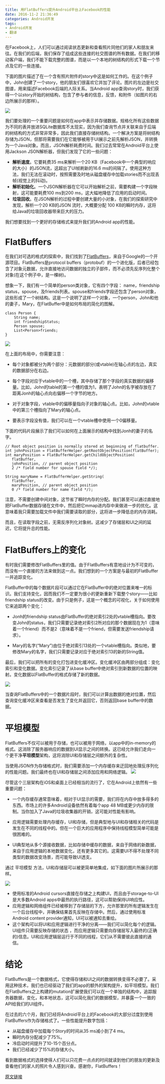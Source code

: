 ```yaml
---
title: 用FlatBuffers提升Android平台上Facebook的性能
date: 2016-11-2 21:36:49
categories: Android开发
tags: 
- Android开发
- 翻译
---
```


在Facebook上，人们可以通过阅读状态更新和查看照片同他们的家人和朋友来往。在我们的后端，我们保存了组成这些连接的社交图谱的所有数据。在我们的移动客户端，我们不能下载完整的图谱，而是以一个本地的树结构的形式下载一个节点及它的一些连接。

<!--more-->

下面的图片描述了在一个含有照片附件的story中这是如何工作的。在这个例子中，John创建了一个story，他的朋友们很喜欢它并加了评论。图片的左边是社交图谱，用来描述Facebook后端的人际关系。当Android app查询story时，我们获得一个以story开始的树结构，包含了参与者的信息，反馈，和附件（如图片的右边所展示的那样）。

![](https://www.wolfcstech.com/images/1315506-2b695d1b520e3a5a.png)

我们要处理的一个重要问题是如何在app中表示并存储数据。规格化所有这些数据为不同的表并放进SQLite数据库不太现实，因为我们查询节点并关联来自于后端的树结构的方式非常非常多，因此我们直接存储树结构。一个解决方案是将树结构存储为JSON，但那将需要我们在它能够被用于UI展示之前先解析JSON，并转换为一个Java对象。而且，JSON解析耗费时间。我们过去常常在Android平台上使用Jackson JSON解析器，但我们发现了它的一些问题：

* **解析速度**。它要耗费35 ms来解析一个20 KB（Facebook中一个典型的响应的大小）的JSON流，这超出了UI帧刷新的16.6 ms的间隔了。使用这种方法，我们无法在滚动时，按照需要及时地从磁盘缓存中加载stories而不出现丢帧(视觉上的抖动)。
* **解析初始化**。一个JSON解析器在它可以开始解析之前，需要构建一个字段映射，这可能要耗费100 ms到200 ms，这大幅地降低了应用的启动时间。
* **垃圾回收**。在JSON解析的过程中要创建大量的小对象，在我们的探索研究中发现，解析一个20 KB的JSON 流时，大概要分配 100 KB的瞬时内存，这将给Java的垃圾回收器带来巨大的压力。

我们想要找到一个更好的存储格式来提升我们的Android app的性能。

# FlatBuffers

在我们对可选的格式的探索中，我们找到了[FlatBuffers](https://google.github.io/flatbuffers/)，来自于Google的一个开源项目。FlatBuffers是protocol buffers（protobuf）的一个进化版，后者已经包含了对象元数据，允许直接地访问数据的独立的子部件，而不必须先反序列化整个对象(在这个例子中，是一棵树)。

想象一下，我们有一个简单的person类对象，它有四个字段： name，friendship status，spouse，及friends列表。spouse和friends字段还包含了person对象，这些形成了一个树结构。这是一个说明了这样一个对象，一个person，John和他的妻子，Mary，在FlatBuffer中是如何布局的简化的图解。

```
class Person {
    String name;
    int friendshipStatus;
    Person spouse;
    List<Person>friends;
}
```
![](https://www.wolfcstech.com/images/1315506-8b6f86d760d2ef2f.png)

在上面的布局中，你需要注意：
 * 每个对象都被分为两个部分：元数据的部分(或vtable)在轴心点的左边，真实的数据部分在右边。

* 每个字段对应于vtable中的一个槽，其中存储了那个字段的真实数据的偏移量。比如，John的table的第一个槽的值为1，表明了John的名字被存放在了距离Jonh的轴心点向右偏移一个字节的地方。

* 对于对象字段，vtable中的偏移量指向子对象的轴心点。比如，John的vtable中的第三个槽指向了Mary的轴心点。

* 要表示字段没有值，我们可以在一个vtable槽中使用一个0偏移量。

下面的代码片段展示了我们可以如何在上面展示的结构中找到Jonh的妻子的名字。
```
// Root object position is normally stored at beginning of flatbuffer.
int johnPosition = FlatBufferHelper.getRootObjectPosition(flatBuffer);
int maryPosition = FlatBufferHelper.getChildObjectPosition(
   flatBuffer,
   johnPosition, // parent object position
   2 /* field number for spouse field */);

String maryName = FlatBufferHelper.getString(
   flatBuffer,
   maryPosition, // parent object position
   0 /* field number for name field */);
```

注意，不需要创建中间对象，这节省了瞬时内存的分配。我们甚至可以通过直接地把FlatBuffer数据存储在文件中，然后把它mmap进内存中来做进一步的优化。这意味着我只需要加载文件中我们需要读取的部分，这将进一步降低总的内存消耗。

而且，在读取字段之前，无需反序列化对象树。这减少了存储层和UI之间的延迟，它将提升总的性能。

# FlatBuffers上的变化

有时我们需要修改FlatBuffers里的值。由于FlatBuffers有意地设计为不可变的，而没有一个直接的方法来做到这一点。我们想到的一个方案是与最初的FlatBuffer一并追踪变化。

FlatBuffer中的每个数据片段可以通过它在FlatBuffer中的绝对位置来唯一的标识。我们支持变化，因而我们不一定要为很小的更新重新下载整个story——比如friendship status的改变。由于只是例子，这是一个概念的可视化，关于如何使用它来追踪两个变化：
 * Jonh的friendship status由FlatBuffer的绝对索引2处的vtable槽指向。要改变John的status，我们只需要记录绝对索引2所对应的那个数据现在为1（意味着一个friend）而不是2（意味着不是一个friend，但需要发送friendship请求）。

 * Mary的名字(“Mary”)由位于绝对索引13处的一个vtable槽指向。类似地，要修改Mary的名字，我们只需要记录对应于绝对索引13的新的String值。

最后，我们可以把所有的变化打包进变化缓冲区。变化缓冲区由两部分组成：变化索引和变化数据。变化索引记录了从base buffer中绝对索引到新数据的位置的映射。变化数据以FlatBuffer的格式存储了新的数据。

![](https://www.wolfcstech.com/images/1315506-01472d5975967300.png)

当查询FlatBuffers中的一个数据片段时，我们可以计算出数据的绝对位置，然后查询变化缓冲区来查看是否发生了变化并返回它，否则返回base buffer中的数据。

# 平坦模型

FlatBuffers不仅可以被用于存储，也可以被用于网络，以app中的in-memory的格式。这消除了服务器响应的数据到UI显示之间的转换。这已经允许我们走向一个更干净**平坦模型**架构，这将消除UI和存储层之间额外的复杂性。

当使用JSON作为存储格式时，我们需要添加一个内存缓存来迂回地处理反序列化的性能问题。我们最终也在UI和存储层之间添加应用和网络逻辑。
![](https://www.wolfcstech.com/images/1315506-368496ff238b02d8.png)

尽管这个三层架构在iOS和桌面上已经相当的流行了，它在Android上依然有一些重要问题：

* 一个内存缓存通常意味着，相对于UI显示的需要，我们将在内存中放多得多的东西。市场上的许多Android设备依然有着每个app 48 MB或更少内存的限制。当你加入了Java的垃圾收集器的开销，这可能对性能有影响。

* 应用逻辑需要处理内存缓存，UI和存储，但是典型地与UI和存储相关的代码是发生在不同的线程中的。但在一个巨大的应用程序中保持线程模型简单可能是很困难的。

* UI典型地从多个源接收数据，比如存储中缓存的数据，来自于网络的新数据，来自于应用逻辑的本地数据变化，还有更多其它的。这需要UI不得不处理不同类型的数据改变场景，而可能导致UI透支。

通过 平坦模型 方法，UI和存储层可以被更简单地集成，如下面的图片所展示的那样。

![](https://www.wolfcstech.com/images/1315506-e84668ef194cb45e.png)

* 使用标准的Android cursors直接在存储之上构建UI，而且由于storage-to-UI是大多数Android apps中最热的执行路径，这可以帮助保持UI响应性。
* 应用逻辑和网络组件已经被移到了存储层的下方，允许那里的所有逻辑发生在一个后台线程中，并确保结果首先反映在存储中。然后，通过使用标准Android content provider通知，UI可以被通知去重绘。
* 这个架构可以将UI和应用逻辑进行干净的分离——我们可以简化每个的逻辑。UI组件只需要反映存储的状态 ，而应用逻辑只需要向存储层写入最终的(正确的)信息。UI和应用逻辑层运行于不同的线程，它们从不需要彼此直接的通信。

# 结论

FlatBuffers是一个数据格式，它使得存储和UI之间的数据转换变得不必要了。采用这种技术，我们也已经驱动了我们的app的额外的架构提升，如平坦模型。我们在FlatBuffers之上构建的mutation扩展使我们可以在一个单独的结构中，追踪服务器数据，变化，和本地状态，这可以简化我们的数据模型，并暴露一个一致的API给我们的UI组件。

在过去的六个月，我们已经将Android平台上的Facebook的大部分过度到使用FlatBuffers作为存储格式了。一些性能提升数字包括：

* 从磁盘缓存中加载每个Story的时间从35 ms减小到了4 ms。
* 瞬时内存分配减少了75%。
* 冷启动时间提升了10-15个百分点。
* 我们已经减少了15%的存储大小。

看到数据格式的选择使得人们可以只花费一点点的时间就读到他们的朋友的更新及查看他们的家人的照片令人感到兴奋。感谢你，FlatBuffers！

[原文链接](https://code.facebook.com/posts/872547912839369/improving-facebook-s-performance-on-android-with-flatbuffers/)
